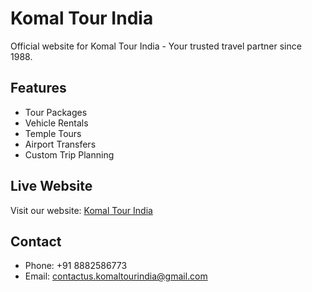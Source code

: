 # Komal Tour India

Official website for Komal Tour India - Your trusted travel partner since 1988.

## Features
- Tour Packages
- Vehicle Rentals
- Temple Tours
- Airport Transfers
- Custom Trip Planning

## Live Website
Visit our website: [Komal Tour India](https://yourusername.github.io/Komal-Tour/)

## Contact
- Phone: +91 8882586773
- Email: contactus.komaltourindia@gmail.com 